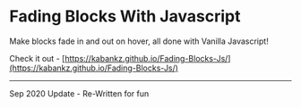 # Fading Blocks With Javascript

Make blocks fade in and out on hover, all done with Vanilla Javascript!

Check it out - [https://kabankz.github.io/Fading-Blocks-Js/](https://kabankz.github.io/Fading-Blocks-Js/)

---
Sep 2020 Update - Re-Written for fun
